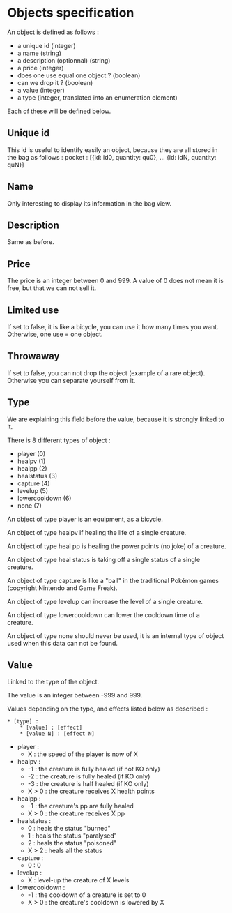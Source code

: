 Objects specification
=====================
An object is defined as follows :

* a unique id (integer)
* a name (string)
* a description (optionnal) (string)
* a price (integer)
* does one use equal one object ? (boolean)
* can we drop it ? (boolean)
* a value (integer)
* a type (integer, translated into an enumeration element)

Each of these will be defined below.

## Unique id
This id is useful to identify easily an object, because they are all stored in the bag as follows :
pocket : [{id: id0, quantity: qu0}, ... {id: idN, quantity: quN}]

## Name
Only interesting to display its information in the bag view.

## Description
Same as before.

## Price
The price is an integer between 0 and 999. A value of 0 does not mean it is free, but that we can not sell it.

## Limited use
If set to false, it is like a bicycle, you can use it how many times you want. Otherwise, one use = one object.

## Throwaway
If set to false, you can not drop the object (example of a rare object). Otherwise you can separate yourself from it.

## Type
We are explaining this field before the value, because it is strongly linked to it.

There is 8 different types of object :

* player (0)
* healpv (1)
* healpp (2)
* healstatus (3)
* capture (4)
* levelup (5)
* lowercooldown (6)
* none (7)

An object of type player is an equipment, as a bicycle.

An object of type healpv if healing the life of a single creature.

An object of type heal pp is healing the power points (no joke) of a creature.

An object of type heal status is taking off a single status of a single creature.

An object of type capture is like a "ball" in the traditional Pokémon games (copyright Nintendo and Game Freak).

An object of type levelup can increase the level of a single creature.

An object of type lowercooldown can lower the cooldown time of a creature.

An object of type none should never be used, it is an internal type of object used when this data can not be found.

## Value
Linked to the type of the object.

The value is an integer between -999 and 999.

Values depending on the type, and effects listed below as described :

```
* [type] :
    * [value] : [effect]
    * [value N] : [effect N]
```

* player :
    * X : the speed of the player is now of X
* healpv :
    * -1 : the creature is fully healed (if not KO only)
    * -2 : the creature is fully healed (if KO only)
    * -3 : the creature is half healed (if KO only)
    * X > 0 : the creature receives X health points
* healpp :
    * -1 : the creature's pp are fully healed
    * X > 0 : the creature receives X pp
* healstatus :
    * 0 : heals the status "burned"
    * 1 : heals the status "paralysed"
    * 2 : heals the status "poisoned"
    * X > 2 : heals all the status
* capture :
    * 0 : 0
* levelup :
    * X : level-up the creature of X levels
* lowercooldown :
    * -1 : the cooldown of a creature is set to 0
    * X > 0 : the creature's cooldown is lowered by X













